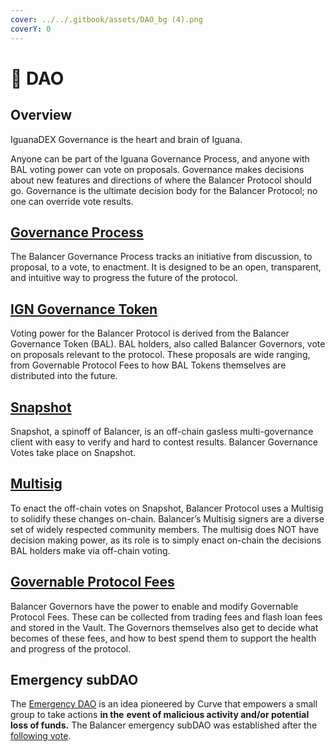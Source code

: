 ```yaml
---
cover: ../../.gitbook/assets/DAO_bg (4).png
coverY: 0
---
```


# 📨 DAO

## Overview

IguanaDEX Governance is the heart and brain of Iguana.

Anyone can be part of the Iguana Governance Process, and anyone with BAL voting power can vote on proposals. Governance makes decisions about new features and directions of where the Balancer Protocol should go. Governance is the ultimate decision body for the Balancer Protocol; no one can override vote results.

## [Governance Process](governance-process/)

The Balancer Governance Process tracks an initiative from discussion, to proposal, to a vote, to enactment. It is designed to be an open, transparent, and intuitive way to progress the future of the protocol.

## [IGN Governance Token](bal-governance-token.md)

Voting power for the Balancer Protocol is derived from the Balancer Governance Token (BAL). BAL holders, also called Balancer Governors, vote on proposals relevant to the protocol. These proposals are wide ranging, from Governable Protocol Fees to how BAL Tokens themselves are distributed into the future.

## [Snapshot](snapshot.md)

Snapshot, a spinoff of Balancer, is an off-chain gasless multi-governance client with easy to verify and hard to contest results. Balancer Governance Votes take place on Snapshot.

## [Multisig](multisig.md)

To enact the off-chain votes on Snapshot, Balancer Protocol uses a Multisig to solidify these changes on-chain. Balancer’s Multisig signers are a diverse set of widely respected community members. The multisig does NOT have decision making power, as its role is to simply enact on-chain the decisions BAL holders make via off-chain voting.

## [Governable Protocol Fees](governable-protocol-fees.md)

Balancer Governors have the power to enable and modify Governable Protocol Fees. These can be collected from trading fees and flash loan fees and stored in the Vault. The Governors themselves also get to decide what becomes of these fees, and how to best spend them to support the health and progress of the protocol.

## Emergency subDAO

The [Emergency DAO](https://dao.curve.fi/emergencymembers) is an idea pioneered by Curve that empowers a small group to take actions **in the** **event of malicious activity and/or potential loss of funds.** The Balancer emergency subDAO was established after the [following vote](https://vote.balancer.fi/#/proposal/0x63fab7ab9ef5b9579dabb82058b8ea309e39c766d435438b55fff8db7c1f69fd).
